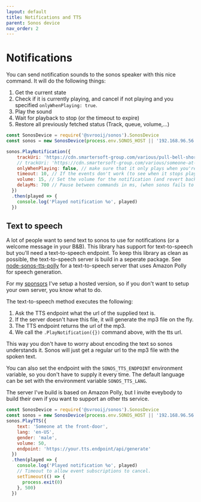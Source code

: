 ```yaml
---
layout: default
title: Notifications and TTS
parent: Sonos device
nav_order: 2
---
```

# Notifications

You can send notification sounds to the sonos speaker with this nice command.
It will do the following things:

1. Get the current state
2. Check if it is currently playing, and cancel if not playing and you specified `onlyWhenPlaying: true`.
3. Play the sound
4. Wait for playback to stop (or the timeout to expire)
5. Restore all previously fetched status (Track, queue, volume,...)

```js
const SonosDevice = require('@svrooij/sonos').SonosDevice
const sonos = new SonosDevice(process.env.SONOS_HOST || '192.168.96.56')

sonos.PlayNotification({
    trackUri: 'https://cdn.smartersoft-group.com/various/pull-bell-short.mp3', // Can be any uri sonos understands
    // trackUri: 'https://cdn.smartersoft-group.com/various/someone-at-the-door.mp3', // Cached text-to-speech file.
    onlyWhenPlaying: false, // make sure that it only plays when you're listening to music. So it won't play when you're sleeping.
    timeout: 10, // If the events don't work (to see when it stops playing) or if you turned on a stream, it will revert back after this amount of seconds.
    volume: 15, // Set the volume for the notification (and revert back afterwards)
    delayMs: 700 // Pause between commands in ms, (when sonos fails to play sort notification sounds).
  })
  .then(played => {
    console.log('Played notification %o', played)
  })
```

## Text to speech

A lot of people want to send text to sonos to use for notifications (or a welcome message in your B&B).
This library has support for text-to-speech but you'll need a text-to-speech endpoint.
To keep this library as clean as possible, the text-to-speech server is build in a seperate package.
See [node-sonos-tts-polly](https://github.com/svrooij/node-sonos-tts-polly) for a text-to-speech server that uses Amazon Polly for speech generation.

For my [sponsors][link_sponsor] I've setup a hosted version, so if you don't want to setup your own server, you know what to do.

The text-to-speech method executes the following:

1. Ask the TTS endpoint what the url of the supplied text is.
2. If the server doesn't have this file, it will generate the mp3 file on the fly.
3. The TTS endpoint returns the url of the mp3.
4. We call the `.PlayNotification({})` command above, with the tts url.

This way you don't have to worry about encoding the text so sonos understands it. Sonos will just get a regular url to the mp3 file with the spoken text.

You can also set the endpoint with the `SONOS_TTS_ENDPOINT` environment variable, so you don't have to supply it every time. The default language can be set with the environment variable `SONOS_TTS_LANG`.

The server I've build is based on Amazon Polly, but I invite eveybody to build their own if you want to support an other tts service.

```js
const SonosDevice = require('@svrooij/sonos').SonosDevice
const sonos = new SonosDevice(process.env.SONOS_HOST || '192.168.96.56')
sonos.PlayTTS({
    text: 'Someone at the front-door',
    lang: 'en-US',
    gender: 'male',
    volume: 50,
    endpoint: 'https://your.tts.endpoint/api/generate'
  })
  .then(played => {
    console.log('Played notification %o', played)
    // Timeout to allow event subscriptions to cancel.
    setTimeout(() => {
      process.exit(0)
    }, 500)
  })
```

[link_sponsor]: https://github.com/sponsors/svrooij
